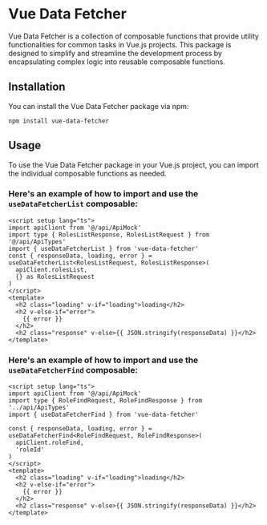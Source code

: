 # Vue Data Fetcher

Vue Data Fetcher is a collection of composable functions that provide utility functionalities for common tasks in Vue.js projects. This package is designed to simplify and streamline the development process by encapsulating complex logic into reusable composable functions.

## Installation

You can install the Vue Data Fetcher package via npm:

```shell
npm install vue-data-fetcher
```

## Usage

To use the Vue Data Fetcher package in your Vue.js project, you can import the individual composable functions as needed.

### Here's an example of how to import and use the `useDataFetcherList` composable:

```vue
<script setup lang="ts">
import apiClient from '@/api/ApiMock'
import type { RolesListResponse, RolesListRequest } from '@/api/ApiTypes'
import { useDataFetcherList } from 'vue-data-fetcher'
const { responseData, loading, error } = useDataFetcherList<RolesListRequest, RolesListResponse>(
  apiClient.rolesList,
  {} as RolesListRequest
)
</script>
<template>
  <h2 class="loading" v-if="loading">loading</h2>
  <h2 v-else-if="error">
    {{ error }}
  </h2>
  <h2 class="response" v-else>{{ JSON.stringify(responseData) }}</h2>
</template>
```

### Here's an example of how to import and use the `useDataFetcherFind` composable:

```vue
<script setup lang="ts">
import apiClient from '@/api/ApiMock'
import type { RoleFindRequest, RoleFindResponse } from '../api/ApiTypes'
import { useDataFetcherFind } from 'vue-data-fetcher'

const { responseData, loading, error } = useDataFetcherFind<RoleFindRequest, RoleFindResponse>(
  apiClient.roleFind,
  'roleId'
)
</script>
<template>
  <h2 class="loading" v-if="loading">loading</h2>
  <h2 v-else-if="error">
    {{ error }}
  </h2>
  <h2 class="response" v-else>{{ JSON.stringify(responseData) }}</h2>
</template>
```
